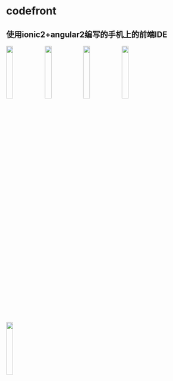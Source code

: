 # codefront

使用ionic2+angular2编写的手机上的前端IDE
---
<img src="https://xiekun1992.github.io/codefront/Screenshot2.png" width="19%">&nbsp;
<img src="https://xiekun1992.github.io/codefront/Screenshot3.png" width="19%">&nbsp;
<img src="https://xiekun1992.github.io/codefront/Screenshot4.png" width="19%">&nbsp;
<img src="https://xiekun1992.github.io/codefront/Screenshot5.png" width="19%">&nbsp;
<img src="https://xiekun1992.github.io/codefront/Screenshot6.png" width="19%">&nbsp;

